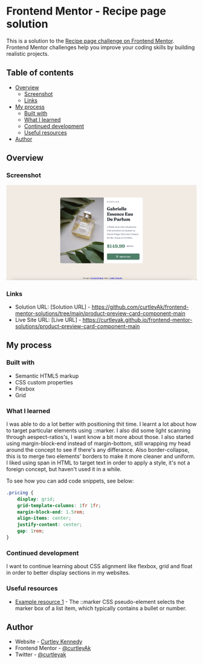 # Frontend Mentor - Recipe page solution

This is a solution to the [Recipe page challenge on Frontend Mentor](https://www.frontendmentor.io/challenges/recipe-page-KiTsR8QQKm). Frontend Mentor challenges help you improve your coding skills by building realistic projects. 

## Table of contents

- [Overview](#overview)
  - [Screenshot](#screenshot)
  - [Links](#links)
- [My process](#my-process)
  - [Built with](#built-with)
  - [What I learned](#what-i-learned)
  - [Continued development](#continued-development)
  - [Useful resources](#useful-resources)
- [Author](#author)


## Overview

### Screenshot

![Project Solution Screenshot](<images/Screenshot 2025-05-24 at 09.20.32.png>)

### Links

- Solution URL: [Solution URL] - https://github.com/curtleyAk/frontend-mentor-solutions/tree/main/product-preview-card-component-main
- Live Site URL: [Live URL] - https://curtleyak.github.io/frontend-mentor-solutions/product-preview-card-component-main

## My process

### Built with

- Semantic HTML5 markup
- CSS custom properties
- Flexbox
- Grid

### What I learned

I was able to do a lot better with positioning thit time. I learnt a lot about how to target particular elements using ::marker. I also did some light scanning through aespect-ratios's, I want know a bit more about those. I also started using margin-block-end instead of margin-bottom, still wrapping my head around the concept to see if there's any differance. Also border-collapse, this is to merge two elements' borders to make it more cleaner and uniform.
I liked using span in HTML to target text in order to apply a style, it's not a foreign concept, but haven't used it in a while.

To see how you can add code snippets, see below:

```css
.pricing {
    display: grid;
    grid-template-columns: 1fr 1fr;
    margin-block-end: 1.5rem;
    align-items: center;
    justify-content: center;
    gap: 1rem;
}
```

### Continued development

I want to continue learning about CSS alignment like flexbox, grid and float in order to better display sections in my websites.

### Useful resources

- [Example resource 1](https://developer.mozilla.org/en-US/docs/Web/CSS/::marker) - The ::marker CSS pseudo-element selects the marker box of a list item, which typically contains a bullet or number. 


## Author

- Website - [Curtley Kennedy](https://github.com/curtleyAk/)
- Frontend Mentor - [@curtleyAk](https://www.frontendmentor.io/profile/curtleyAk)
- Twitter - [@curtleyak](https://www.twitter.com/curtleyak)
